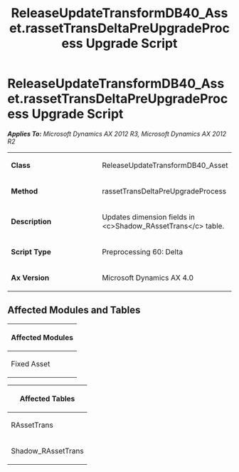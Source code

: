 ﻿---
title: ReleaseUpdateTransformDB40_Asset.rassetTransDeltaPreUpgradeProcess Upgrade Script
TOCTitle: ReleaseUpdateTransformDB40_Asset.rassetTransDeltaPreUpgradeProcess Upgrade Script
ms:assetid: 21692991-75a7-058a-f883-0c335af7fc41
ms:mtpsurl: https://msdn.microsoft.com/en-us/library/JJ684920(v=AX.60)
ms:contentKeyID: 49707122
ms.date: 05/18/2015
mtps_version: v=AX.60
---

# ReleaseUpdateTransformDB40\_Asset.rassetTransDeltaPreUpgradeProcess Upgrade Script 


_**Applies To:** Microsoft Dynamics AX 2012 R3, Microsoft Dynamics AX 2012 R2_

<table>
<colgroup>
<col style="width: 50%" />
<col style="width: 50%" />
</colgroup>
<tbody>
<tr class="odd">
<td><p><strong>Class</strong></p></td>
<td><p>ReleaseUpdateTransformDB40_Asset</p></td>
</tr>
<tr class="even">
<td><p><strong>Method</strong></p></td>
<td><p>rassetTransDeltaPreUpgradeProcess</p></td>
</tr>
<tr class="odd">
<td><p><strong>Description</strong></p></td>
<td><p>Updates dimension fields in &lt;c&gt;Shadow_RAssetTrans&lt;/c&gt; table.</p></td>
</tr>
<tr class="even">
<td><p><strong>Script Type</strong></p></td>
<td><p>Preprocessing 60: Delta</p></td>
</tr>
<tr class="odd">
<td><p><strong>Ax Version</strong></p></td>
<td><p>Microsoft Dynamics AX 4.0</p></td>
</tr>
</tbody>
</table>


## Affected Modules and Tables

<table>
<colgroup>
<col style="width: 100%" />
</colgroup>
<thead>
<tr class="header">
<th><p>Affected Modules</p></th>
</tr>
</thead>
<tbody>
<tr class="odd">
<td><p>Fixed Asset</p></td>
</tr>
</tbody>
</table>


<table>
<colgroup>
<col style="width: 100%" />
</colgroup>
<thead>
<tr class="header">
<th><p>Affected Tables</p></th>
</tr>
</thead>
<tbody>
<tr class="odd">
<td><p>RAssetTrans</p></td>
</tr>
<tr class="even">
<td><p>Shadow_RAssetTrans</p></td>
</tr>
</tbody>
</table>

  


